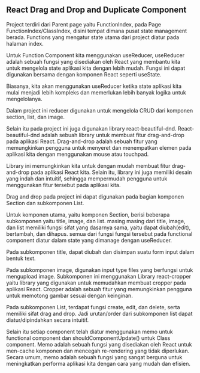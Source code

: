 ## React Drag and Drop and Duplicate Component

Project terdiri dari Parent page yaitu FunctionIndex,
pada Page FunctionIndex/ClassIndex, disini tempat dimana pusat state management berada.
Functions yang mengatur state utama dari project diatur pada halaman index.

Untuk Function Component kita menggunakan useReducer, useReducer adalah sebuah fungsi yang disediakan oleh React yang membantu kita untuk mengelola state aplikasi kita dengan lebih mudah. 
Fungsi ini dapat digunakan bersama dengan komponen React seperti useState. 

Biasanya, kita akan menggunakan useReducer ketika state aplikasi kita mulai menjadi lebih kompleks 
dan memerlukan lebih banyak logika untuk mengelolanya.

Dalam project ini reducer digunakan untuk mengelola CRUD dari komponen section, list, dan image.

Selain itu pada project ini juga digunakan library react-beautiful-dnd. React-beautiful-dnd adalah sebuah 
library untuk membuat fitur drag-and-drop pada aplikasi React. Drag-and-drop adalah sebuah fitur yang memungkinkan 
pengguna untuk menyeret dan menempatkan elemen pada aplikasi kita dengan menggunakan mouse atau touchpad.

Library ini memungkinkan kita untuk dengan mudah membuat fitur drag-and-drop pada aplikasi React kita. 
Selain itu, library ini juga memiliki desain yang indah dan intuitif, sehingga mempermudah pengguna 
untuk menggunakan fitur tersebut pada aplikasi kita. 

Drag and drop pada project ini dapat digunakan pada bagian komponen Section dan subkomponen List.

Untuk komponen utama, yaitu komponen Section, berisi beberapa subkomponen yaitu title, image, dan list.
masing masing dari title, image, dan list memiliki fungsi sifat yang dasarnya sama, yaitu dapat diubah(edit), bertambah, dan dihapus. 
semua dari fungsi fungsi tersebut pada functional component diatur dalam state yang dimanage dengan useReducer.

Pada subkomponen title, dapat diubah dan disimpan suatu form input dalam bentuk text.

Pada subkomponen image, digunakan input type files yang berfungsi untuk mengupload image. Subkomponen ini menggunakan Library react-cropper yaitu library yang digunakan untuk memudahkan membuat cropper pada aplikasi React. Cropper adalah sebuah fitur yang memungkinkan pengguna untuk memotong gambar sesuai dengan keinginan. 

Pada subkomponen List, terdapat fungsi create, edit, dan delete, serta memiliki sifat drag and drop.
Jadi urutan/order dari subkomponen list dapat diatur/dipindahkan secara intuitif.

Selain itu setiap component telah diatur menggunakan memo untuk functional component dan shouldComponentUpdate() untuk Class component. Memo adalah sebuah fungsi yang disediakan oleh React untuk men-cache komponen dan mencegah re-rendering yang tidak diperlukan. Secara umum, memo adalah sebuah fungsi yang sangat berguna untuk meningkatkan performa aplikasi kita dengan cara yang mudah dan efisien.


